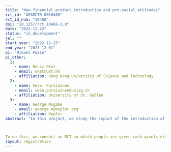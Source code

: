 ```yaml
---
title: "New financial product introduction and pro-social attitudes"
rct_id: "AEARCTR-0010468"
rct_id_num: "10468"
doi: "10.1257/rct.10468-1.0"
date: "2022-11-23"
status: "in_development"
jel: ""
start_year: "2022-11-25"
end_year: "2023-12-01"
pi: "Mikael Paaso"
pi_other:
  1:
    - name: Deniz Okat
    - email: okat@ust.hk
    - affiliation: Hong Kong University of Science and Technology
  2:
    - name: Vesa  Pursiainen
    - email: vesa.pursiainen@unisg.ch
    - affiliation: University of St. Gallen
  3:
    - name: George Mugabe
    - email: george.m@kepler.org
    - affiliation: Kepler
abstract: "In this project, we study the impact of the introduction of a new financial product, mobile banking (savings), on attitudes towards sharing money with others. Our study is motivated by previous findings that formal financial products allow people to "hide" savings from social pressure (Carranza et al., 2022 and Riley, 2022 among others) as well as the literature showing that exposure to financial products and financial markets can affect attitudes towards sharing money with a spouse (Riley, 2022), political views (Kaustia et al. 2016, Jha, 2015), attitudes towards risk (Lu et al. 2022), attitudes towards meritocracy and personal responsibility (Margalit and Shayo, 2021) as well as attitudes towards peace and interethnic conflict (Jha and Shayo, 2019). Our project sits at the interaction of these two literatures. Our goal is to study whether being introduced to mobile banking affects attitudes towards sharing and whether this is driven by a wealth/savings effect.

To do this, we conduct an RCT in which people are given cash grants either in the form of cash, a transfer to a mobile bank account or a transfer to a mobile bank account with an incentive to save. We track people's attitudes towards sharing with others using repeated surveys over a 6-8 month horizon in which we measure attitudes (along with a range of other outcomes - we are using the same infrastructure as in another RCT). "
layout: registration
---
```


